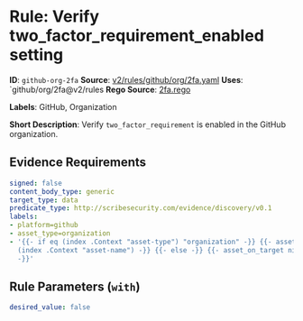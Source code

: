 # Rule: Verify two_factor_requirement_enabled setting

**ID**: `github-org-2fa`
**Source**: [v2/rules/github/org/2fa.yaml](https://github.com/scribe-public/sample-policies/v2/rules/github/org/2fa.yaml)
**Uses**: `github/org/2fa@v2/rules
**Rego Source**: [2fa.rego](https://github.com/scribe-public/sample-policies/v2/rules/github/org/2fa.rego)

**Labels**: GitHub, Organization

**Short Description**: Verify `two_factor_requirement` is enabled in the GitHub organization.

## Evidence Requirements

```yaml
signed: false
content_body_type: generic
target_type: data
predicate_type: http://scribesecurity.com/evidence/discovery/v0.1
labels:
- platform=github
- asset_type=organization
- '{{- if eq (index .Context "asset-type") "organization" -}} {{- asset_on_target
  (index .Context "asset-name") -}} {{- else -}} {{- asset_on_target nil -}} {{- end
  -}}'
```
## Rule Parameters (`with`)

```yaml
desired_value: false
```
